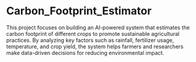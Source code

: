 # Carbon_Footprint_Estimator
This project focuses on building an AI-powered system that estimates the carbon footprint of different crops to promote sustainable agricultural practices. By analyzing key factors such as rainfall, fertilizer usage, temperature, and crop yield, the system helps farmers and researchers make data-driven decisions for reducing environmental impact.
